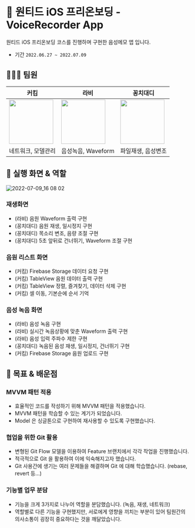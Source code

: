 
# 🍏 원티드 iOS 프리온보딩 - VoiceRecorder App

원티드 iOS 프리온보딩 코스를 진행하며 구현한 음성메모 앱 입니다.

- 기간 `2022.06.27 ~ 2022.07.09`

## 👨🏻‍💻 팀원

|커킴|라비|꽁치대디|
|---|---|---|
|<a href="https://github.com/kirkim"><img src="https://avatars.githubusercontent.com/u/72755750?v=4" width="120px"/></a>|<a href="https://github.com/zoa0945"><img src="https://avatars.githubusercontent.com/u/51810980?v=4" width="120px"/></a>|<a href="https://github.com/trumanfromkorea"><img src="https://avatars.githubusercontent.com/u/55919701?v=4" width="120px"/></a>|
|네트워크, 모델관리|음성녹음, Waveform|파일재생, 음성변조|

## 📱 실행 화면 & 역할
![2022-07-09_16 08 02](https://user-images.githubusercontent.com/55919701/178095804-ba8f1980-6e9f-4d49-a2cf-3a4d3d799b53.png)

### 재생화면
- (라비) 음원 Waveform 출력 구현
- (꽁치대디) 음원 재생, 일시정지 구현
- (꽁치대디) 목소리 변조, 음량 조절 구현
- (꽁치대디) 5초 앞뒤로 건너뛰기, Waveform 조절 구현

### 음원 리스트 화면
- (커킴) Firebase Storage 데이터 요청 구현
- (커킴) TableView 음원 데이터 출력 구현
- (커킴) TableView 정렬, 즐겨찾기, 데이터 삭제 구현
- (커킴) 셀 이동, 기본순에 순서 기억

### 음성 녹음 화면
- (라비) 음성 녹음 구현
- (라비) 실시간 녹음상황에 맞춘 Waveform 출력 구현
- (라비) 음성 입력 주파수 제한 구현
- (꽁치대디) 녹음된 음성 재생, 일시정지, 건너뛰기 구현
- (커킴) Firebase Storage 음원 업로드 구현 

## 📝 목표 & 배운점
### MVVM 패턴 적용
- 효율적인 코드를 작성하기 위해 MVVM 패턴을 적용했습니다.
- MVVM 패턴을 학습할 수 있는 계기가 되었습니다. 
- Model 은 싱글톤으로 구현하여 재사용할 수 있도록 구현했습니다.

### 협업을 위한 Git 활용
- 변형된 Git Flow 모델을 이용하여 Feature 브랜치에서 각각 작업을 진행했습니다.
- 적극적으로 Git 을 활용하여 이에 익숙해지고자 했습니다.
- Git 사용간에 생기는 여러 문제들을 해결하며 Git 에 대해 학습했습니다. (rebase, revert 등...)

### 기능별 업무 분담
- 기능을 크게 3가지로 나누어 역할을 분담했습니다. (녹음, 재생, 네트워크)
- 역할별로 다른 기능을 구현했지만, 서로에게 영향을 끼치는 부분이 있어 팀원간의 의사소통이 굉장히 중요하다는 것을 깨달았습니다.
